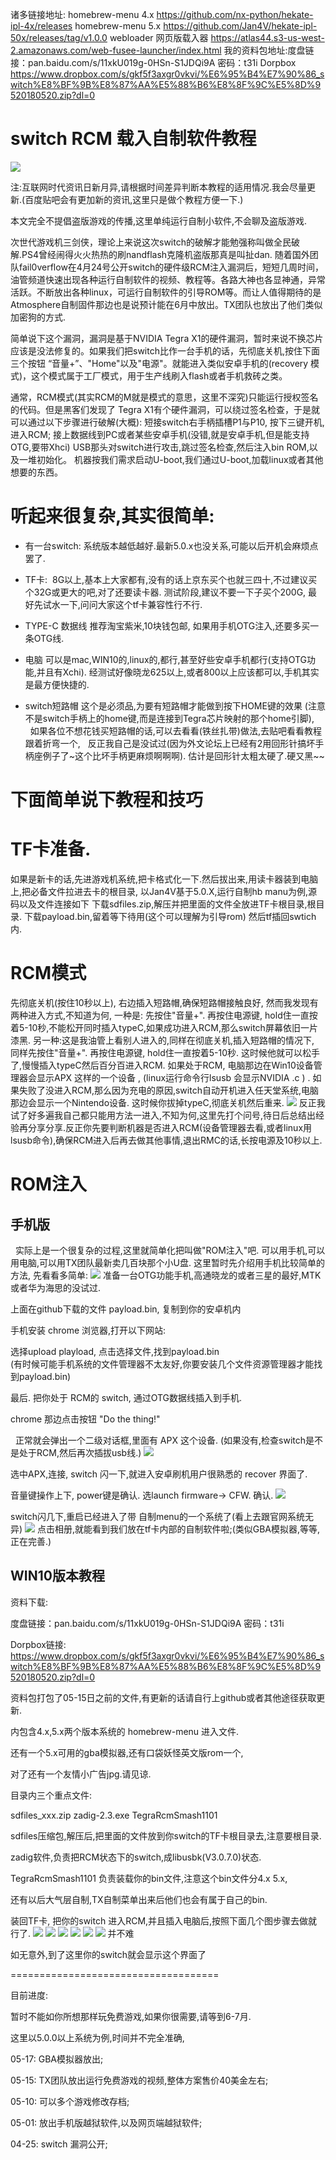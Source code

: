 
诸多链接地址:
homebrew-menu  4.x
https://github.com/nx-python/hekate-ipl-4x/releases
homebrew-menu   5.x
https://github.com/Jan4V/hekate-ipl-50x/releases/tag/v1.0.0
webloader 网页版载入器
https://atlas44.s3-us-west-2.amazonaws.com/web-fusee-launcher/index.html
我的资料包地址:度盘链接：pan.baidu.com/s/11xkU019g-0HSn-S1JDQi9A 密码：t31i
Dorpbox https://www.dropbox.com/s/gkf5f3axgr0vkvi/%E6%95%B4%E7%90%86_switch%E8%BF%9B%E8%87%AA%E5%88%B6%E8%8F%9C%E5%8D%9520180520.zip?dl=0

switch RCM 载入自制软件教程
===
![](https://github.com/JCx86/sw_RCM_learn/raw/master/1.jpg)

注:互联网时代资讯日新月异,请根据时间差异判断本教程的适用情况.我会尽量更新.(百度贴吧会有更加新的资讯,这里只是做个教程方便一下.)

本文完全不提倡盗版游戏的传播,这里单纯运行自制小软件,不会聊及盗版游戏.   

次世代游戏机三剑侠，理论上来说这次switch的破解才能勉强称叫做全民破解.PS4曾经闹得火火热热的刷nandflash克隆机盗版那真是叫扯dan. 
随着国外团队fail0verflow在4月24号公开switch的硬件级RCM注入漏洞后，短短几周时间，油管频道快速出现各种运行自制软件的视频、教程等。各路大神也各显神通，异常活跃。不断放出各种linux，可运行自制软件的引导ROM等。而让人值得期待的是Atmosphere自制固件那边也是说预计能在6月中放出。TX团队也放出了他们类似加密狗的方式.

简单说下这个漏洞，漏洞是基于NVIDIA Tegra X1的硬件漏洞，暂时来说不换芯片应该是没法修复的。如果我们把switch比作一台手机的话，先彻底关机,按住下面三个按钮 “音量+”、"Home"以及"电源"。就能进入类似安卓手机的(recovery 模式)，这个模式属于工厂模式，用于生产线刷入flash或者手机救砖之类。

通常，RCM模式(其实RCM的M就是模式的意思，这里不深究)只能运行授权签名的代码。但是黑客们发现了 Tegra X1有个硬件漏洞，可以绕过签名检查，于是就可以通过以下步骤进行破解(大概):
短接switch右手柄插槽P1与P10, 按下三键开机,进入RCM;
接上数据线到PC或者某些安卓手机(没错,就是安卓手机,但是能支持OTG,要带Xhci)
USB那头对switch进行攻击,跳过签名检查,然后注入bin ROM,以及一堆初始化。
机器按我们需求启动U-boot,我们通过U-boot,加载linux或者其他想要的东西。

听起来很复杂,其实很简单:
===
* 有一台switch:
  系统版本越低越好.最新5.0.x也没关系,可能以后开机会麻烦点罢了.

* TF卡:
  8G以上,基本上大家都有,没有的话上京东买个也就三四十,不过建议买个32G或更大的吧,对了还要读卡器. 
  测试阶段,建议不要一下子买个200G, 最好先试水一下,问问大家这个tf卡兼容性行不行.

* TYPE-C 数据线
   推荐淘宝紫米,10块钱包邮, 如果用手机OTG注入,还要多买一条OTG线. 

* 电脑
  可以是mac,WIN10的,linux的,都行,甚至好些安卓手机都行(支持OTG功能,并且有Xchi).
  经测试好像晓龙625以上,或者800以上应该都可以,手机其实是最方便快捷的.

* switch短路帽 
   这个是必须品,为要有短路帽才能做到按下HOME键的效果
    (注意不是switch手柄上的home键,而是连接到Tegra芯片映射的那个home引脚),   
   如果各位不想花钱买短路帽的话,可以去看看(铁丝扎带)做法,去贴吧看看教程跟着折弯一个,
   反正我自己是没试过(因为外文论坛上已经有2用回形针搞坏手柄座例子了~这个比坏手柄更麻烦啊啊啊).
   估计是回形针太粗太硬了.硬又黑~~

# 下面简单说下教程和技巧

# TF卡准备.
   如果是新卡的话,先进游戏机系统,把卡格式化一下.然后拔出来,用读卡器装到电脑上,把必备文件拉进去卡的根目录,
   以Jan4V基于5.0.X,运行自制hb manu为例,源码以及文件连接如下
   下载sdfiles.zip,解压并把里面的文件全放进TF卡根目录,根目录.
   下载payload.bin,留着等下待用(这个可以理解为引导rom)
   然后tf插回swtich内.

# RCM模式
   先彻底关机(按住10秒以上), 右边插入短路帽,确保短路帽接触良好,
   然而我发现有两种进入方式,不知道为何,
   一种是:  先按住"音量+". 再按住电源键, hold住一直按着5-10秒,不能松开同时插入typeC,如果成功进入RCM,那么switch屏幕依旧一片漆黑.
   另一种:这是我油管上看别人进入的,同样在彻底关机,插入短路帽的情况下, 同样先按住"音量+". 再按住电源键, hold住一直按着5-10秒. 这时候他就可以松手    了,慢慢插入typeC然后百分百进入RCM.
   如果处于RCM,  电脑那边在Win10设备管理器会显示APX 这样的一个设备 , (linux运行命令行lsusb 会显示NVIDIA .c )  . 
   如果失败了没进入RCM,那么因为充电的原因,switch自动开机进入任天堂系统,电脑那边会显示一个Nintendo设备.
   这时候你拔掉typeC,彻底关机然后重来.
![](https://github.com/JCx86/sw_RCM_learn/raw/master/2.jpg)
   反正我试了好多遍我自己都只能用方法一进入,不知为何,这里先打个问号,待日后总结出经验再分享分享.反正你先要判断机器是否进入RCM(设备管理器去看,或者linux用lsusb命令),确保RCM进入后再去做其他事情,退出RMC的话,长按电源及10秒以上.
 
 
# ROM注入

## 手机版

   实际上是一个很复杂的过程,这里就简单化把叫做"ROM注入"吧.  可以用手机,可以用电脑,可以用TX团队最新卖几百块那个小U盘. 这里暂时先介绍用手机比较简单的方法, 先看看多简单:
![](https://github.com/JCx86/sw_RCM_learn/raw/master/3.jpg)
   准备一台OTG功能手机,高通晓龙的或者三星的最好,MTK或者华为海思的没试过.

   上面在github下载的文件 payload.bin, 复制到你的安卓机内

   手机安装 chrome 浏览器,打开以下网站:


   选择upload playload, 点击选择文件,找到payload.bin  
   (有时候可能手机系统的文件管理器不太友好,你要安装几个文件资源管理器才能找到payload.bin)

   最后. 把你处于 RCM的 switch, 通过OTG数据线插入到手机. 

   chrome 那边点击按钮 "Do the thing!"

   正常就会弹出一个二级对话框,里面有 APX 这个设备.
   (如果没有,检查switch是不是处于RCM,然后再次插拔usb线.)
![](https://github.com/JCx86/sw_RCM_learn/raw/master/4.jpg)

   选中APX,连接, switch 闪一下,就进入安卓刷机用户很熟悉的 recover 界面了.

   音量键操作上下, power键是确认. 选launch firmware-> CFW. 确认.
![](https://github.com/JCx86/sw_RCM_learn/raw/master/5.jpg)

   switch闪几下,重启已经进入了带 自制menu的一个系统了(看上去跟官网系统无异)
![](https://github.com/JCx86/sw_RCM_learn/raw/master/6.jpg)
   点击相册,就能看到我们放在tf卡内部的自制软件啦;(类似GBA模拟器,等等,正在完善.)



## WIN10版本教程

   资料下载:

   度盘链接：pan.baidu.com/s/11xkU019g-0HSn-S1JDQi9A 密码：t31i

   Dorpbox链接:
https://www.dropbox.com/s/gkf5f3axgr0vkvi/%E6%95%B4%E7%90%86_switch%E8%BF%9B%E8%87%AA%E5%88%B6%E8%8F%9C%E5%8D%9520180520.zip?dl=0

   资料包打包了05-15日之前的文件,有更新的话请自行上github或者其他途径获取更新.

   内包含4.x,5.x两个版本系统的 homebrew-menu 进入文件.

   还有一个5.x可用的gba模拟器,还有口袋妖怪英文版rom一个,

   对了还有一个友情小广告jpg.请见谅.

   目录内三个重点文件:

   sdfiles_xxx.zip      zadig-2.3.exe      TegraRcmSmash1101

   sdfiles压缩包,解压后,把里面的文件放到你switch的TF卡根目录去,注意要根目录.

   zadig软件,负责把RCM状态下的switch,成libusbk(V3.0.7.0)状态.

   TegraRcmSmash1101  负责装载你的bin文件,注意这个bin文件分4.x 5.x,

   还有以后大气层自制,TX自制菜单出来后他们也会有属于自己的bin.

   装回TF卡, 把你的switch 进入RCM,并且插入电脑后,按照下面几个图步骤去做就行了.
![](https://github.com/JCx86/sw_RCM_learn/raw/master/7.jpg)
![](https://github.com/JCx86/sw_RCM_learn/raw/master/8.jpg)
![](https://github.com/JCx86/sw_RCM_learn/raw/master/9.jpg)
![](https://github.com/JCx86/sw_RCM_learn/raw/master/10.jpg)
![](https://github.com/JCx86/sw_RCM_learn/raw/master/11.jpg)
![](https://github.com/JCx86/sw_RCM_learn/raw/master/12.jpg)
   并不难

   如无意外,到了这里你的switch就会显示这个界面了



====================================

目前进度:

暂时不能如你所想那样玩免费游戏,如果你很需要,请等到6-7月.

这里以5.0.0以上系统为例,时间并不完全准确,

05-17: GBA模拟器放出;

05-15: TX团队放出运行免费游戏的视频,整体方案售价40美金左右;

05-10: 可以多个游戏修改存档;

05-01: 放出手机版越狱软件,以及网页端越狱软件;

04-25: switch 漏洞公开;

